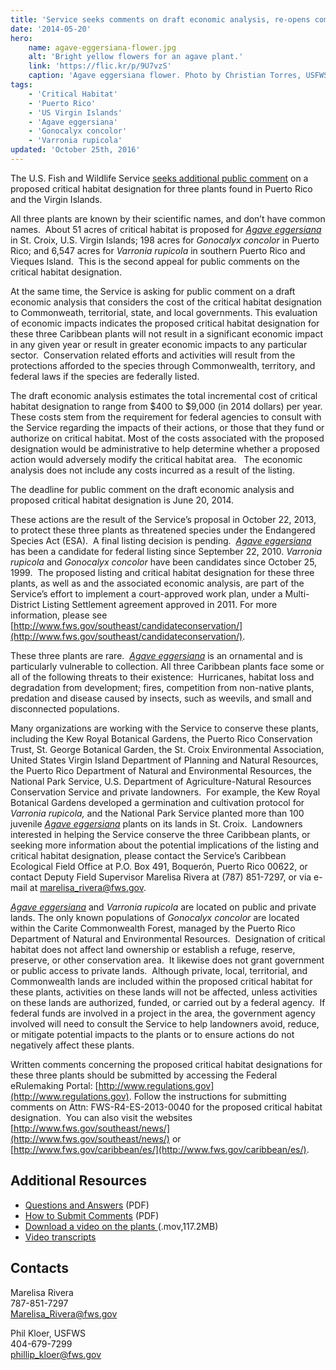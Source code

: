 ```yaml
---
title: 'Service seeks comments on draft economic analysis, re-opens comment period on proposal to designate Critical Habitat for three Caribbean plants'
date: '2014-05-20'
hero:
    name: agave-eggersiana-flower.jpg
    alt: 'Bright yellow flowers for an agave plant.'
    link: 'https://flic.kr/p/9U7vzS'
    caption: 'Agave eggersiana flower. Photo by Christian Torres, USFWS.'
tags:
    - 'Critical Habitat'
    - 'Puerto Rico'
    - 'US Virgin Islands'
    - 'Agave eggersiana'
    - 'Gonocalyx concolor'
    - 'Varronia rupicola'
updated: 'October 25th, 2016'
---
```


The U.S. Fish and Wildlife Service [seeks additional public comment](http://www.fws.gov/southeast/news/2014/Comment_Instructions_3_Caribbean_Plants.pdf) on a proposed critical habitat designation for three plants found in Puerto Rico and the Virgin Islands.

All three plants are known by their scientific names, and don’t have common names.  About 51 acres of critical habitat is proposed for [_Agave eggersiana_](http://www.fws.gov/Caribbean/Aeggersiana.html) in St. Croix, U.S. Virgin Islands; 198 acres for _Gonocalyx concolor_ in Puerto Rico; and 6,547 acres for _Varronia rupicola_ in southern Puerto Rico and Vieques Island.  This is the second appeal for public comments on the critical habitat designation.

At the same time, the Service is asking for public comment on a draft economic analysis that considers the cost of the critical habitat designation to Commonweath, territorial, state, and local governments. This evaluation of economic impacts indicates the proposed critical habitat designation for these three Caribbean plants will not result in a significant economic impact in any given year or result in greater economic impacts to any particular sector.  Conservation related efforts and activities will result from the protections afforded to the species through Commonwealth, territory, and federal laws if the species are federally listed.

The draft economic analysis estimates the total incremental cost of critical habitat designation to range from $400 to $9,000 (in 2014 dollars) per year.  These costs stem from the requirement for federal agencies to consult with the Service regarding the impacts of their actions, or those that they fund or authorize on critical habitat. Most of the costs associated with the proposed designation would be administrative to help determine whether a proposed action would adversely modify the critical habitat area.   The economic analysis does not include any costs incurred as a result of the listing.

The deadline for public comment on the draft economic analysis and proposed critical habitat designation is June 20, 2014.

These actions are the result of the Service’s proposal in October 22, 2013, to protect these three plants as threatened species under the Endangered Species Act (ESA).  A final listing decision is pending.  [_Agave eggersiana_](http://www.fws.gov/Caribbean/Aeggersiana.html) has been a candidate for federal listing since September 22, 2010\. _Varronia_ _rupicola_ and _Gonocalyx concolor_ have been candidates since October 25, 1999.  The proposed listing and critical habitat designation for these three plants, as well as and the associated economic analysis, are part of the Service’s effort to implement a court-approved work plan, under a Multi-District Listing Settlement agreement approved in 2011\. For more information, please see [http://www.fws.gov/southeast/candidateconservation/](http://www.fws.gov/southeast/candidateconservation/).

These three plants are rare.  [_Agave eggersiana_](http://www.fws.gov/Caribbean/Aeggersiana.html) is an ornamental and is particularly vulnerable to collection. All three Caribbean plants face some or all of the following threats to their existence:  Hurricanes, habitat loss and degradation from development; fires, competition from non-native plants, predation and disease caused by insects, such as weevils, and small and disconnected populations.

Many organizations are working with the Service to conserve these plants, including the Kew Royal Botanical Gardens, the Puerto Rico Conservation Trust, St. George Botanical Garden, the St. Croix Environmental Association, United States Virgin Island Department of Planning and Natural Resources, the Puerto Rico Department of Natural and Environmental Resources, the National Park Service, U.S. Department of Agriculture-Natural Resources Conservation Service and private landowners.  For example, the Kew Royal Botanical Gardens developed a germination and cultivation protocol for _Varronia_ _rupicola,_ and the National Park Service planted more than 100 juvenile [_Agave eggersiana_](http://www.fws.gov/Caribbean/Aeggersiana.html) plants on its lands in St. Croix.  Landowners interested in helping the Service conserve the three Caribbean plants, or seeking more information about the potential implications of the listing and critical habitat designation, please contact the Service’s Caribbean Ecological Field Office at P.O. Box 491, Boquerón, Puerto Rico 00622, or contact Deputy Field Supervisor Marelisa Rivera at (787) 851-7297, or via e-mail at [marelisa_rivera@fws.gov](mailto:marelisa_rivera@fws.gov?subject=3%20Caribbean%20Plants).

[_Agave eggersiana_](http://www.fws.gov/Caribbean/Aeggersiana.html) and _Varronia rupicola_ are located on public and private lands. The only known populations of _Gonocalyx concolor_ are located within the Carite Commonwealth Forest, managed by the Puerto Rico Department of Natural and Environmental Resources.  Designation of critical habitat does not affect land ownership or establish a refuge, reserve, preserve, or other conservation area.  It likewise does not grant government or public access to private lands.  Although private, local, territorial, and Commonwealth lands are included within the proposed critical habitat for these plants, activities on these lands will not be affected, unless activities on these lands are authorized, funded, or carried out by a federal agency.  If federal funds are involved in a project in the area, the government agency involved will need to consult the Service to help landowners avoid, reduce, or mitigate potential impacts to the plants or to ensure actions do not negatively affect these plants. 

Written comments concerning the proposed critical habitat designations for these three plants should be submitted by accessing the Federal eRulemaking Portal: [http://www.regulations.gov](http://www.regulations.gov). Follow the instructions for submitting comments on Attn: FWS-R4-ES-2013-0040 for the proposed critical habitat designation.  You can also visit the websites [http://www.fws.gov/southeast/news/](http://www.fws.gov/southeast/news/) or [http://www.fws.gov/caribbean/es/](http://www.fws.gov/caribbean/es/).

## Additional Resources

 - [Questions and Answers](http://www.fws.gov/southeast/news/2014/3-Caribbean-plants_Q&A.pdf) (PDF)
 - [How to Submit Comments](http://www.fws.gov/southeast/news/2014/Comment_Instructions_3_Caribbean_Plants.pdf) (PDF)
 - [Download a video on the plants ](http://www.fws.gov/southeast/http://www.fws.gov/southwest/video/Listing3CaribbeanPlants720p.mov)(.mov,117.2MB)
 - [Video transcripts](http://www.fws.gov/southeast/http://www.fws.gov/southwest/video/transcripts/Transcript_ListingCaribbeanPlants.pdf)

## Contacts

Marelisa Rivera  
787-851-7297  
Marelisa_Rivera@fws.gov

Phil Kloer, USFWS  
404-679-7299  
[phillip_kloer@fws.gov](mailto:phillip_kloer@fws.gov)
